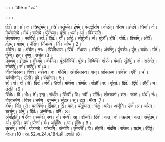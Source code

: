 +++
title = "०८"

+++


  
प्र꣡प्र꣢꣯। प्र। प्र꣣। वः। त्रिष्टु꣢भ꣢म्। ।त्रि꣣। स्तु꣡भ꣢꣯म्। इ꣡ष꣢꣯म्। व꣣न्दद्वी꣡रा꣣य। व꣣न्द꣢त्। वी꣣राय। इ꣡न्द꣢꣯वे। धि꣣या꣢। वः꣣। मेध꣡सा꣢तये। मे꣣ध꣢। सा꣣तये। पु꣡र꣢꣯न्ध्या। पु꣡र꣢꣯म्। ध्या꣣। आ꣢। वि꣣वासति।  
क꣣श्य꣡प꣢स्य । स्व꣣र्वि꣡दः꣢। स्वः꣣। वि꣡दः꣢꣯। यौ꣢। आ꣣हुः꣢। स꣣यु꣡जौ꣢। स꣣। यु꣡जौ꣢꣯। इ꣡ति꣢꣯। य꣡योः꣢꣯। वि꣡श्व꣢꣯म्। अ꣡पि꣢꣯। व्र꣣त꣢म्। य꣣ज्ञ꣢म् । धी꣡राः꣢꣯। नि꣣चा꣡य्य꣢। नि꣣। चा꣡य्य꣢꣯। 2।  
अ꣡र्च꣢꣯त। प्रा। अ꣣र्चत। नरः । प्रि꣡य꣢꣯मेधासः। प्रि꣡य꣢꣯। मे꣣धासः। अ꣡र्च꣢꣯त। अ꣡र्च꣢꣯न्तु। पु꣣त्रकाः꣢। पु꣣त्। त्रकाः꣢। उ꣣त꣢। पु꣡र꣢꣯म्। इत्। धृ꣣ष्णु꣢। अ꣣र्चत।3।  
उ꣣क्थ꣢म्। इ꣡न्द्रा꣢꣯य। शँ꣡स्य꣢꣯म्। व꣡र्ध꣢꣯नम्। पु꣣रुनि꣣षि꣡धे꣢। पु꣣रु। निष्षि꣡धे꣢। श꣣क्रः꣢। य꣡था꣢꣯। सु꣣ते꣡षु꣢ । नः꣣। रार꣡ण꣢त्। स꣣ख्ये꣡षु꣢। स꣣। ख्ये꣡षु꣢꣯। च꣣।4।  
वि꣣श्वा꣡न꣢रस्य। वि꣣श्व꣢। नर꣣स्य। वः। प꣡ति꣢꣯म्। अ꣡ना꣢꣯नतस्य। अन्। आ꣣नतस्य। श꣡व꣢꣯सः। ए꣡वैः꣢꣯ । च꣣ । चर्षणीना꣢म्। ऊ꣣ती꣢। हु꣣वे। र꣡था꣢꣯नाम्। 5।  
सः꣢। घ꣣। यः꣢। ते꣣। दिवः꣢। न꣡रः꣢꣯। धि꣣या꣢। म꣡र्त꣢꣯स्य। श꣡म꣢꣯तः। ऊ꣣ती꣢। सः। बृ꣣हतः꣢। दि꣣वः꣢। द्वि꣣षः꣢। अँ꣡हः꣢꣯। न। त꣣रति ।6।  
वि꣣भोः꣢। वि꣣। भोः꣢। ते꣣। इन्द्र। रा꣡ध꣢꣯सः। वि꣣भ्वी꣢। वि। भ्वी꣢ । रा꣣तिः꣢। श꣣तक्रतो। शत। क्रतो। अ꣡थ꣢꣯। नः꣣। विश्वचर्षणे। विश्व। चर्षणे। द्युम्न꣢म्। सु꣣दत्र। सु। दत्र। मँहय।7।  
व꣡यः꣢꣯। चि꣣त्। ते। पतत्रि꣡णः꣢। द्वि꣣पा꣢त्। द्वि꣣। पा꣢त्। च꣡तु꣢꣯ष्पात्। च꣡तुः꣢꣯। पा꣣त्। अर्जुनि। उ꣡षः꣢꣯। प्र। आ꣣रन्। ऋतू꣢न्। अ꣡नु꣢꣯ । दि꣣वः꣢। अ꣡न्ते꣢꣯भ्यः। परि꣢꣯। 8।  
अ꣣मी꣡इति꣢। ये दे꣣वाः। स्थ꣡न꣢꣯। स्थ। न꣣। म꣡ध्ये꣢꣯। आ। रो꣣चने꣢। दि꣣वः꣢। कत्। वः꣣। ऋत꣢म्। कत्। अ꣣मृ꣡त꣢म्। अ꣣। मृ꣡त꣢꣯म्। का꣢। प्र꣣त्ना꣢। वः꣢। आ꣡हु꣢꣯तिः । आ। हु꣣तिः। 9।  
ऋ꣡च꣢꣯म्। सा꣡म꣢꣯। य꣣जामहे। या꣡भ्या꣢꣯म्। क꣡र्मा꣢꣯णि। कृ꣣ण्व꣡ते꣢। वि। ते꣡इति꣢। स꣡द꣢꣯सि। रा꣣जतः। यज्ञ꣢म्। दे꣣वे꣡षु꣢। व꣣क्षतः।10।
आ.52.अ.24.प.184.झी .दशति।8।  
